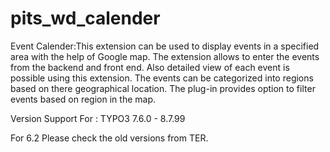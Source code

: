 # pits_wd_calender
Event Calender:This extension can be used to display events in a specified area with the help of Google map. The extension allows to enter the events from the backend and front end. Also detailed view of each event is possible using this extension. The events can be categorized into regions based on there geographical location. The plug-in provides option to filter events based on region in the map.

Version Support For : TYPO3 7.6.0 - 8.7.99

For 6.2 Please check the old versions from TER.